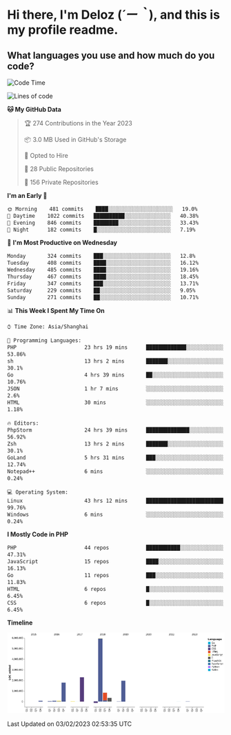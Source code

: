 # **Hi there, I'm Deloz (*´ー｀*), and this is my profile readme.**
<!--  [![Profile views](https://gpvc.arturio.dev/dank-del)](https://github.com/dank-del) -->
## **What languages you use and how much do you code?**

<!--START_SECTION:waka-->
![Code Time](http://img.shields.io/badge/Code%20Time-771%20hrs%207%20mins-blue)

![Lines of code](https://img.shields.io/badge/From%20Hello%20World%20I%27ve%20Written-13%20Million%20lines%20of%20code-blue)

**🐱 My GitHub Data** 

> 🏆 274 Contributions in the Year 2023
 > 
> 📦 3.0 MB Used in GitHub's Storage 
 > 
> 💼 Opted to Hire
 > 
> 📜 28 Public Repositories 
 > 
> 🔑 156 Private Repositories  
 > 
**I'm an Early 🐤** 

```text
🌞 Morning    481 commits    ████░░░░░░░░░░░░░░░░░░░░░   19.0% 
🌆 Daytime    1022 commits   ██████████░░░░░░░░░░░░░░░   40.38% 
🌃 Evening    846 commits    ████████░░░░░░░░░░░░░░░░░   33.43% 
🌙 Night      182 commits    █░░░░░░░░░░░░░░░░░░░░░░░░   7.19%

```
📅 **I'm Most Productive on Wednesday** 

```text
Monday       324 commits    ███░░░░░░░░░░░░░░░░░░░░░░   12.8% 
Tuesday      408 commits    ████░░░░░░░░░░░░░░░░░░░░░   16.12% 
Wednesday    485 commits    ████░░░░░░░░░░░░░░░░░░░░░   19.16% 
Thursday     467 commits    ████░░░░░░░░░░░░░░░░░░░░░   18.45% 
Friday       347 commits    ███░░░░░░░░░░░░░░░░░░░░░░   13.71% 
Saturday     229 commits    ██░░░░░░░░░░░░░░░░░░░░░░░   9.05% 
Sunday       271 commits    ██░░░░░░░░░░░░░░░░░░░░░░░   10.71%

```


📊 **This Week I Spent My Time On** 

```text
⌚︎ Time Zone: Asia/Shanghai

💬 Programming Languages: 
PHP                      23 hrs 19 mins      █████████████░░░░░░░░░░░░   53.86% 
sh                       13 hrs 2 mins       ███████░░░░░░░░░░░░░░░░░░   30.1% 
Go                       4 hrs 39 mins       ██░░░░░░░░░░░░░░░░░░░░░░░   10.76% 
JSON                     1 hr 7 mins         ░░░░░░░░░░░░░░░░░░░░░░░░░   2.6% 
HTML                     30 mins             ░░░░░░░░░░░░░░░░░░░░░░░░░   1.18%

🔥 Editors: 
PhpStorm                 24 hrs 39 mins      ██████████████░░░░░░░░░░░   56.92% 
Zsh                      13 hrs 2 mins       ███████░░░░░░░░░░░░░░░░░░   30.1% 
GoLand                   5 hrs 31 mins       ███░░░░░░░░░░░░░░░░░░░░░░   12.74% 
Notepad++                6 mins              ░░░░░░░░░░░░░░░░░░░░░░░░░   0.24%

💻 Operating System: 
Linux                    43 hrs 12 mins      █████████████████████████   99.76% 
Windows                  6 mins              ░░░░░░░░░░░░░░░░░░░░░░░░░   0.24%

```

**I Mostly Code in PHP** 

```text
PHP                      44 repos            ███████████░░░░░░░░░░░░░░   47.31% 
JavaScript               15 repos            ████░░░░░░░░░░░░░░░░░░░░░   16.13% 
Go                       11 repos            ███░░░░░░░░░░░░░░░░░░░░░░   11.83% 
HTML                     6 repos             █░░░░░░░░░░░░░░░░░░░░░░░░   6.45% 
CSS                      6 repos             █░░░░░░░░░░░░░░░░░░░░░░░░   6.45%

```


**Timeline**

![Chart not found](https://raw.githubusercontent.com/deloz/deloz/main/charts/bar_graph.png) 


 Last Updated on 03/02/2023 02:53:35 UTC
<!--END_SECTION:waka-->
